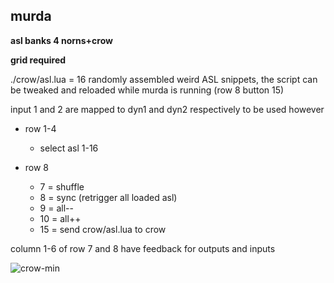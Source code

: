 ## murda

**asl banks 4 norns+crow**

**grid required**

./crow/asl.lua = 16 randomly assembled weird ASL snippets, the script can be tweaked and reloaded while murda is running (row 8 button 15)

input 1 and 2 are mapped to dyn1 and dyn2 respectively to be used however

- row 1-4
  - select asl 1-16

- row 8
  - 7  = shuffle
  - 8  = sync (retrigger all loaded asl)
  - 9  = all--
  - 10 = all++
  - 15 = send crow/asl.lua to crow
  
column 1-6 of row 7 and 8 have feedback for outputs and inputs

![crow-min](https://user-images.githubusercontent.com/326734/127267086-1ff67ac4-ac51-4e42-9bfa-b5a0f6d2c208.jpeg)
